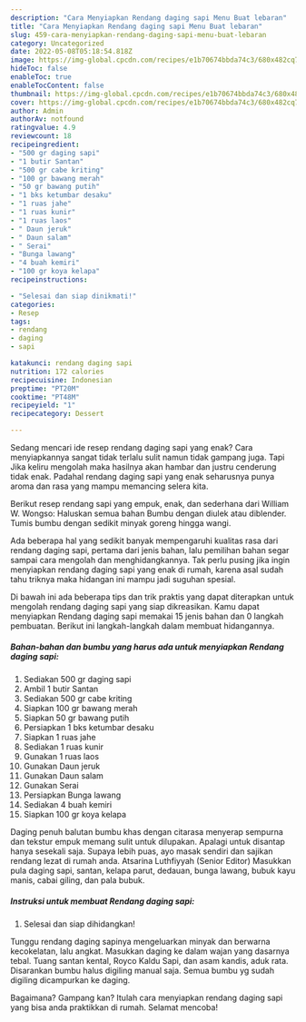 ```yaml
---
description: "Cara Menyiapkan Rendang daging sapi Menu Buat lebaran"
title: "Cara Menyiapkan Rendang daging sapi Menu Buat lebaran"
slug: 459-cara-menyiapkan-rendang-daging-sapi-menu-buat-lebaran
category: Uncategorized
date: 2022-05-08T05:18:54.818Z
image: https://img-global.cpcdn.com/recipes/e1b70674bbda74c3/680x482cq70/rendang-daging-sapi-foto-resep-utama.jpg
hideToc: false
enableToc: true
enableTocContent: false
thumbnail: https://img-global.cpcdn.com/recipes/e1b70674bbda74c3/680x482cq70/rendang-daging-sapi-foto-resep-utama.jpg
cover: https://img-global.cpcdn.com/recipes/e1b70674bbda74c3/680x482cq70/rendang-daging-sapi-foto-resep-utama.jpg
author: Admin
authorAv: notfound
ratingvalue: 4.9
reviewcount: 18
recipeingredient:
- "500 gr daging sapi"
- "1 butir Santan"
- "500 gr cabe kriting"
- "100 gr bawang merah"
- "50 gr bawang putih"
- "1 bks ketumbar desaku"
- "1 ruas jahe"
- "1 ruas kunir"
- "1 ruas laos"
- " Daun jeruk"
- " Daun salam"
- " Serai"
- "Bunga lawang"
- "4 buah kemiri"
- "100 gr koya kelapa"
recipeinstructions:

- "Selesai dan siap dinikmati!"
categories:
- Resep
tags:
- rendang
- daging
- sapi

katakunci: rendang daging sapi 
nutrition: 172 calories
recipecuisine: Indonesian
preptime: "PT20M"
cooktime: "PT48M"
recipeyield: "1"
recipecategory: Dessert

---
```



Sedang mencari ide resep rendang daging sapi yang enak? Cara menyiapkannya sangat tidak terlalu sulit namun tidak gampang juga. Tapi Jika keliru mengolah maka hasilnya akan hambar dan justru cenderung tidak enak. Padahal rendang daging sapi yang enak seharusnya punya aroma dan rasa yang mampu memancing selera kita.


Berikut resep rendang sapi yang empuk, enak, dan sederhana dari William W. Wongso: Haluskan semua bahan Bumbu dengan diulek atau diblender. Tumis bumbu dengan sedikit minyak goreng hingga wangi.

Ada beberapa hal yang sedikit banyak mempengaruhi kualitas rasa dari rendang daging sapi, pertama dari jenis bahan, lalu pemilihan bahan segar sampai cara mengolah dan menghidangkannya. Tak perlu pusing jika ingin menyiapkan rendang daging sapi yang enak di rumah, karena asal sudah tahu triknya maka hidangan ini mampu jadi suguhan spesial.


Di bawah ini ada beberapa tips dan trik praktis yang dapat diterapkan untuk mengolah rendang daging sapi yang siap dikreasikan. Kamu dapat menyiapkan Rendang daging sapi memakai 15 jenis bahan dan 0 langkah pembuatan. Berikut ini langkah-langkah dalam membuat hidangannya.

<!--inarticleads1-->

##### Bahan-bahan dan bumbu yang harus ada untuk menyiapkan Rendang daging sapi:

1. Sediakan 500 gr daging sapi
1. Ambil 1 butir Santan
1. Sediakan 500 gr cabe kriting
1. Siapkan 100 gr bawang merah
1. Siapkan 50 gr bawang putih
1. Persiapkan 1 bks ketumbar desaku
1. Siapkan 1 ruas jahe
1. Sediakan 1 ruas kunir
1. Gunakan 1 ruas laos
1. Gunakan  Daun jeruk
1. Gunakan  Daun salam
1. Gunakan  Serai
1. Persiapkan Bunga lawang
1. Sediakan 4 buah kemiri
1. Siapkan 100 gr koya kelapa


Daging penuh balutan bumbu khas dengan citarasa menyerap sempurna dan tekstur empuk memang sulit untuk dilupakan. Apalagi untuk disantap hanya sesekali saja. Supaya lebih puas, ayo masak sendiri dan sajikan rendang lezat di rumah anda. Atsarina Luthfiyyah (Senior Editor) Masukkan pula daging sapi, santan, kelapa parut, dedauan, bunga lawang, bubuk kayu manis, cabai giling, dan pala bubuk. 

<!--inarticleads2-->

##### Instruksi untuk membuat Rendang daging sapi:


1. Selesai dan siap dihidangkan!

Tunggu rendang daging sapinya mengeluarkan minyak dan berwarna kecokelatan, lalu angkat. Masukkan daging ke dalam wajan yang dasarnya tebal. Tuang santan kental, Royco Kaldu Sapi, dan asam kandis, aduk rata. Disarankan bumbu halus digiling manual saja. Semua bumbu yg sudah digiling dicampurkan ke daging. 

Bagaimana? Gampang kan? Itulah cara menyiapkan rendang daging sapi yang bisa anda praktikkan di rumah. Selamat mencoba!
